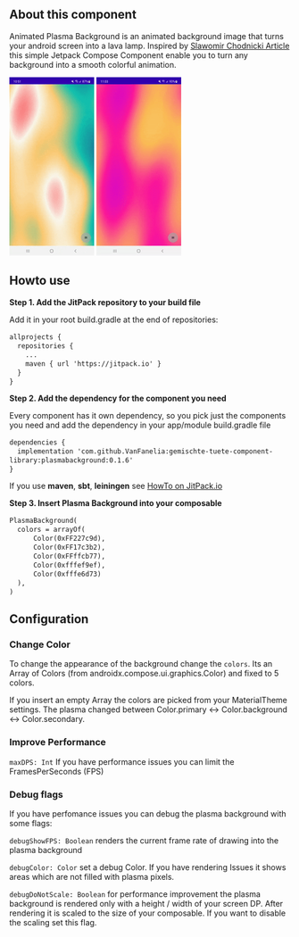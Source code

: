 ## About this component

Animated Plasma Background is an animated background image that turns your android screen into a
lava lamp. Inspired
by [Slawomir Chodnicki Article](https://towardsdatascience.com/fun-with-html-canvas-lets-make-lava-lamp-plasma-e4b0d89fe778)
this simple Jetpack Compose Component enable you to turn any background into a smooth colorful
animation.

![Example Background 1](docs/plasmabackground-example-1.gif)
![Example Background 2](docs/plasmabackground-example-2.gif)

## Howto use

**Step 1. Add the JitPack repository to your build file**

Add it in your root build.gradle at the end of repositories:

```
allprojects {
  repositories {
    ...
    maven { url 'https://jitpack.io' }
  }
}
```

**Step 2. Add the dependency for the component you need**

Every component has it own dependency, so you pick just the components you need and add the dependency in your app/module build.gradle file
```
dependencies {
  implementation 'com.github.VanFanelia:gemischte-tuete-component-library:plasmabackground:0.1.6'
}
```

If you use **maven**, **sbt**, **leiningen** see [HowTo on JitPack.io](https://jitpack.io/#VanFanelia/gemischte-tuete-component-library#howto)


**Step 3. Insert Plasma Background into your composable**

```
PlasmaBackground(
  colors = arrayOf(
      Color(0xFF227c9d),
      Color(0xFF17c3b2),
      Color(0xFFffcb77),
      Color(0xfffef9ef),
      Color(0xfffe6d73)
  ),
)
```

## Configuration

### Change Color
To change the appearance of the background change the `colors`. Its an Array of Colors (from androidx.compose.ui.graphics.Color) and fixed to 5 colors.

If you insert an empty Array the colors are picked from your MaterialTheme settings. The plasma changed between Color.primary <-> Color.background <-> Color.secondary.

### Improve Performance
`maxDPS: Int` If you have performance issues you can limit the FramesPerSeconds (FPS)

### Debug flags
If you have perfomance issues you can debug the plasma background with some flags:

`debugShowFPS: Boolean` renders the current frame rate of drawing into the plasma background

`debugColor: Color` set a debug Color. If you have rendering Issues it shows areas which are not filled with plasma pixels.

`debugDoNotScale: Boolean` for performance improvement the plasma background is rendered only with a height / width of your screen DP. After rendering it is scaled to the size of your composable. If you want to disable the scaling set this flag.


